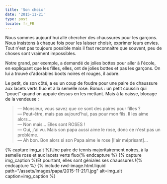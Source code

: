```yaml
---
title: 'Son choix'
date: '2015-11-21'
type: post
locale: fr_FR
---
```


Nous sommes aujourd'hui allé chercher des chaussures pour les garçons. Nous insistons à chaque fois pour les laisser choisir, exprimer leurs envies. Tout n'est pas toujours possible mais il faut reconnaitre que souvent, peu de choses sont vraiment impossibles.

Notre grand, par exemple, a demandé de jolies bottes pour aller à l'école, en expliquant que les filles, elles, ont de jolies bottes et pas les garçons. On lui a trouvé d'adorables boots noires et rouges, il adore.

Le petit, de son côté, a eu un coup de foudre pour une paire de chaussure aux lacets verts fluo et à la semelle rose. Bonus : un petit coussin qui "pouet" quand on appuie dessus en les mettant. Mais à la caisse, blocage de la vendeuse :

> — Monsieur, vous savez que ce sont des paires pour filles ?  
> — Peut-être, mais pas aujourd'hui, pas pour mon fils. Il les aime alors...  
> — Non mais... Elles sont ROSES !  
> — Oui, j'ai vu. Mais son papa aussi aime le rose, donc ce n'est pas un problème.  
> — Ah bon. Bon alors si son Papa aime le rose [l'air méprisant]...

{% capture img_alt %}Une paire de tennis majoritairement noires, à la semelle rose et aux lacets verts fluo{% endcapture %}
{% capture img_caption %}Et pourtant, elles sont géniales ses chaussures !{% endcapture %}
{% include rwd-image.html.liquid
path="/assets/images/papa/2015-11-21/1.jpg"
alt=img_alt
caption=img_caption
%}
